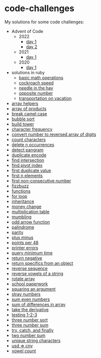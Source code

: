 # code-challenges
My solutions for some code challenges:
- Advent of Code
  - 2022
    - [day 1](solutions/aoc-2022/day-01)
    - [day 2](solutions/aoc-2022/day-02)
  - 2021
    - [day 1](solutions/aoc-2021/01.js)
  - 2020
    - [day 1](solutions/aoc-2020/day-1-challenge.js)
- solutions in ruby
  -	[basic math operations](solutions/solutions_in_ruby/basic_math_operations.rb)
  -	[cockroach speed](solutions/solutions_in_ruby/cockroach_speed.rb)
  - [needle in the hay](solutions/solutions_in_ruby/needle_in_the_hay.rb)
  - [opposite number](solutions/solutions_in_ruby/opposite_number.rb)
  - [transportation on vacation](solutions/solutions_in_ruby/transportation_on_vacation.rb)
- [array helpers](solutions/array-helpers.js)
- [array of products](solutions/array-of-products.js)
- [break camel case](solutions/break-camel-case.js)
- [bubble sort](solutions/bubble-sort.js)
- [build tower](solutions/build-tower.js)
- [character frequency](solutions/character-frequency.js)
- [convert number to reversed array of digits](solutions/convert-number-to-reversed-array-of-digits.js)
- [count characters](solutions/count-characters.js)
- [delete n occurrences](solutions/delete-n-occurrences.js)
- [detect pangram](solutions/detect-pangram.js)
- [duplicate encode](solutions/duplicate-encode.js)
- [find intersection](solutions/find-intersection.js)
- [find pivot index](solutions/find-pivot-index.js)
- [first duplicate value](solutions/first-duplicate-value.js)
- [first n elements](solutions/first-n-elements.js)
- [first non-consecutive number](solutions/first-non-negative-number.js)
- [fizzbuzz](solutions/fizzbuzz.js)
- [functions](solutions/functions.js)
- [for loop](solutions/for-loop.js)
- [inheritance](solutions/inheritance.js)
- [money change](solutions/money-change.js)
- [multiplication table](solutions/multiplication-table.js)
- [mumbling](solutions/mumbling.js)
- [odd arrow function](solutions/odd-arrow-function.js)
- [palindrome](solutions/palindrome.js)
- [parity](solutions/parity.js)
- [plus minus](solutions/plus-minus.js)
- [points per 48](solutions/points-per-48.js)
- [printer errors](solutions/printer-errors.js)
- [query minimum time](solutions/query-minimum-time.js)
- [return negative](solutions/return-negative.js)
- [return specifics from an object](solutions/specifics-of-an-object.js)
- [reverse sequence](solutions/reverse-sequence.js)
- [reverse vowels of a string](solutions/reverse-vowels.js)
- [rotate array](solutions/rotate-array.js)
- [school paperwork](solutions/school-paperwork.js)
- [squaring an argument](solutions/squaring-an-argument.js)
- [stray numbers](solutions/stray-number.js)
- [sum even numbers](solutions/sum-even-numbers.js)
- [sum of differences in array](solutions/sum-of-differences-in-array.js)
- [take the derivative](solutions/take-the-derivative.js)
- [testing 1-2-3](solutions/testing-1-2-3.js)
- [three number sort](solutions/three-number-sort.js)
- [three number sum](solutions/three-number-sum.js)
- [try, catch, and finally](solutions/try-catch-finally.js)
- [two number sum](solutions/two-number-sum.js)
- [unique string characters](solutions/unique-string-characters.js)
- [usd => cny](solutions/dollar-to-yuan.js)
- [vowel count](solutions/vowel-count.js)
